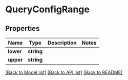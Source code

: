 # QueryConfigRange

## Properties
Name | Type | Description | Notes
------------ | ------------- | ------------- | -------------
**lower** | **string** |  | 
**upper** | **string** |  | 

[[Back to Model list]](../README.md#documentation-for-models) [[Back to API list]](../README.md#documentation-for-api-endpoints) [[Back to README]](../README.md)


